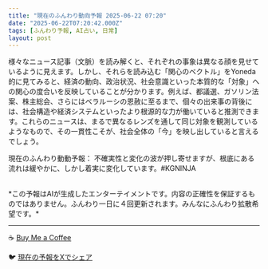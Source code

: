 ```yaml
---
title: "現在のふんわり動向予報 2025-06-22 07:20"
date: "2025-06-22T07:20:42.000Z"
tags: [ふんわり予報, AI占い, 日常]
layout: post
---
```


様々なニュース記事（文脈）を読み解くと、それぞれの事象は異なる顔を見せているように見えます。しかし、それらを読み込む「関心のベクトル」をYoneda的に見てみると、経済の動向、政治状況、社会意識といった本質的な「対象」への関心の度合いを反映していることが分かります。例えば、都議選、ガソリン法案、株主総会、さらにはベラルーシの恩赦に至るまで、個々の出来事の背後には、社会構造や経済システムといったより根源的な力が働いていると推測できます。これらのニュースは、まるで異なるレンズを通して同じ対象を観測しているようなもので、その一貫性こそが、社会全体の「今」を映し出していると言えるでしょう。


現在のふんわり動動予報：
不確実性と変化の波が押し寄せますが、根底にある流れは緩やかに、しかし着実に変化しています。#KGNINJA

<br>
*この予報はAIが生成したエンターテイメントです。内容の正確性を保証するものではありません。ふんわり一日に４回更新されます。みんなにふんわり拡散希望です。*

---
☕️ [Buy Me a Coffee](https://www.buymeacoffee.com/kgninja)

🐦 [現在の予報をXでシェア](https://twitter.com/intent/tweet?text=%E7%8F%BE%E5%9C%A8%E3%81%AE%E3%81%B5%E3%82%93%E3%82%8F%E3%82%8A%E4%BA%88%E5%A0%B1%3A%20%E3%80%8C%E6%A7%98%E3%80%85%E3%81%AA%E3%83%8B%E3%83%A5%E3%83%BC%E3%82%B9%E8%A8%98%E4%BA%8B%EF%BC%88%E6%96%87%E8%84%88%EF%BC%89%E3%82%92%E8%AA%AD%E3%81%BF%E8%A7%A3%E3%81%8F%E3%81%A8%E3%80%81%E3%81%9D%E3%82%8C%E3%81%9E%E3%82%8C%E3%81%AE%E4%BA%8B%E8%B1%A1%E3%81%AF%E7%95%B0%E3%81%AA%E3%82%8B%E9%A1%94%E3%82%92%E8%A6%8B%E3%81%9B%E3%81%A6%E3%81%84%E3%82%8B%E3%82%88%E3%81%86%E3%81%AB%E8%A6%8B%E3%81%88%E3%81%BE%E3%81%99%E3%80%82%E3%80%8D%23KGNINJA%20%E7%B6%9A%E3%81%8D%E3%81%AF%E3%83%96%E3%83%AD%E3%82%B0%E3%81%A7%EF%BC%81%F0%9F%91%87&url=https%3A%2F%2Fkg-ninja.github.io%2FFunwariyoso%2F)
